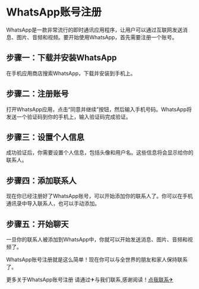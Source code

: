 # WhatsApp账号注册

WhatsApp是一款非常流行的即时通讯应用程序，让用户可以通过互联网发送消息、图片、音频和视频。要开始使用WhatsApp，首先需要注册一个账号。

## 步骤一：下载并安装WhatsApp

在手机应用商店搜索WhatsApp，下载并安装到手机上。

## 步骤二：注册账号

打开WhatsApp应用，点击“同意并继续”按钮，然后输入手机号码。WhatsApp将发送一个验证码到你的手机上，输入验证码完成验证。

## 步骤三：设置个人信息

成功验证后，你需要设置个人信息，包括头像和用户名。这些信息将会显示给你的联系人。

## 步骤四：添加联系人

现在你已经注册好了WhatsApp账号，可以开始添加你的联系人了。你可以在手机通讯录中导入联系人，也可以手动添加。

## 步骤五：开始聊天

一旦你的联系人被添加到WhatsApp中，你就可以开始发送消息、图片、音频和视频了。

WhatsApp账号注册就是这么简单！现在你可以与全世界的朋友和家人保持联系了。

更多关于WhatsApp账号注册 请通过✈与我们联系,感谢阅读！[点我联系✈](https://hk.G208.com)